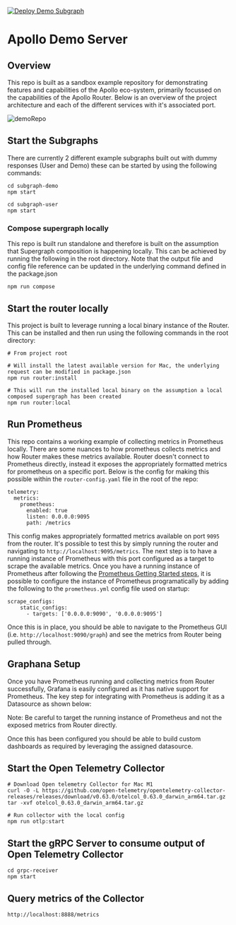 [![Deploy Demo Subgraph](https://github.com/JoeDevine/apollo-demo-server/actions/workflows/demo.yaml/badge.svg)](https://github.com/JoeDevine/apollo-demo-server/actions/workflows/demo.yaml)

# Apollo Demo Server

## Overview

This repo is built as a sandbox example repository for demonstrating features and capabilities of the Apollo eco-system, primarily focussed on the capabilities of the Apollo Router. Below is an overview of the project architecture and each of the different services with it's associated port.

![demoRepo](https://user-images.githubusercontent.com/10652753/214587816-b753169a-41e1-4283-967c-7a0fba3646cd.png)

## Start the Subgraphs

There are currently 2 different example subgraphs built out with dummy responses (User and Demo) these can be started by using the following commands:

```
cd subgraph-demo
npm start
```

```
cd subgraph-user
npm start
```

### Compose supergraph locally

This repo is built run standalone and therefore is built on the assumption that Supergraph composition is happening locally. This can be achieved by running the following in the root directory. Note that the output file and config file reference can be updated in the underlying command defined in the package.json

```
npm run compose
```

## Start the router locally

This project is built to leverage running a local binary instance of the Router. This can be installed and then run using the following commands in the root directory:

```
# From project root

# Will install the latest available version for Mac, the underlying request can be modified in package.json
npm run router:install

# This will run the installed local binary on the assumption a local composed supergraph has been created
npm run router:local
```

## Run Prometheus

This repo contains a working example of collecting metrics in Prometheus locally. There are some nuances to how prometheus collects metrics and how Router makes these metrics available. Router doesn't connect to Prometheus directly, instead it exposes the appropriately formatted metrics for prometheus on a specific port. Below is the config for making this possible within the `router-config.yaml` file in the root of the repo:

```
telemetry:
  metrics:
    prometheus:
      enabled: true
      listen: 0.0.0.0:9095
      path: /metrics
```

This config makes appropriately formatted metrics available on port `9095` from the router. It's possible to test this by simply running the router and navigating to `http://localhost:9095/metrics`. The next step is to have a running instance of Prometheus with this port configured as a target to scrape the available metrics. Once you have a running instance of Prometheus after following the [Prometheus Getting Started steps](https://prometheus.io/docs/introduction/first_steps/), it is possible to configure the instance of Prometheus programatically by adding the following to the `prometheus.yml` config file used on startup:

```
scrape_configs:
    static_configs:
      - targets: ['0.0.0.0:9090', '0.0.0.0:9095']
```

Once this is in place, you should be able to navigate to the Prometheus GUI (i.e. `http://localhost:9090/graph`) and see the metrics from Router being pulled through.

## Graphana Setup

Once you have Prometheus running and collecting metrics from Router successfully, Grafana is easily configured as it has native support for Prometheus. The key step for integrating with Prometheus is adding it as a Datasource as shown below:

Note: Be careful to target the running instance of Prometheus and not the exposed metrics from Router directly.

Once this has been configured you should be able to build custom dashboards as required by leveraging the assigned datasource.

## Start the Open Telemetry Collector

```
# Download Open telemetry Collector for Mac M1
curl -O -L https://github.com/open-telemetry/opentelemetry-collector-releases/releases/download/v0.63.0/otelcol_0.63.0_darwin_arm64.tar.gz
tar -xvf otelcol_0.63.0_darwin_arm64.tar.gz

# Run collector with the local config
npm run otlp:start
```

## Start the gRPC Server to consume output of Open Telemetry Collector

```
cd grpc-receiver
npm start
```

## Query metrics of the Collector

```
http://localhost:8888/metrics
```
